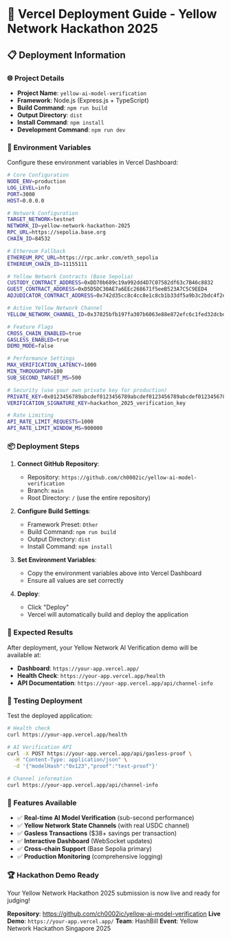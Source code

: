 # 🚀 Vercel Deployment Guide - Yellow Network Hackathon 2025

## 📋 Deployment Information

### 🌐 Project Details
- **Project Name**: `yellow-ai-model-verification`
- **Framework**: Node.js (Express.js + TypeScript)
- **Build Command**: `npm run build`
- **Output Directory**: `dist`
- **Install Command**: `npm install`
- **Development Command**: `npm run dev`

### 🔧 Environment Variables

Configure these environment variables in Vercel Dashboard:

```bash
# Core Configuration
NODE_ENV=production
LOG_LEVEL=info
PORT=3000
HOST=0.0.0.0

# Network Configuration
TARGET_NETWORK=testnet
NETWORK_ID=yellow-network-hackathon-2025
RPC_URL=https://sepolia.base.org
CHAIN_ID=84532

# Ethereum Fallback
ETHEREUM_RPC_URL=https://rpc.ankr.com/eth_sepolia
ETHEREUM_CHAIN_ID=11155111

# Yellow Network Contracts (Base Sepolia)
CUSTODY_CONTRACT_ADDRESS=0xDD70b689c19a992dd4D7C07582df63c7B46c8832
GUEST_CONTRACT_ADDRESS=0xD5D5DC30AE7a6EEc268671f5eeB523A7C5C9EED4
ADJUDICATOR_CONTRACT_ADDRESS=0x742d35cc8c4cc8e1c8cb1b33df5a9b3c2bdc4f2e

# Active Yellow Network Channel
YELLOW_NETWORK_CHANNEL_ID=0x37825bfb197fa307b6063e88e872efc6c1fed32dcbdb886ff584933bd05dfc9f

# Feature Flags
CROSS_CHAIN_ENABLED=true
GASLESS_ENABLED=true
DEMO_MODE=false

# Performance Settings
MAX_VERIFICATION_LATENCY=1000
MIN_THROUGHPUT=100
SUB_SECOND_TARGET_MS=500

# Security (use your own private key for production)
PRIVATE_KEY=0x0123456789abcdef0123456789abcdef0123456789abcdef0123456789abcdef
VERIFICATION_SIGNATURE_KEY=hackathon_2025_verification_key

# Rate Limiting
API_RATE_LIMIT_REQUESTS=1000
API_RATE_LIMIT_WINDOW_MS=900000
```

### 📦 Deployment Steps

1. **Connect GitHub Repository**:
   - Repository: `https://github.com/ch0002ic/yellow-ai-model-verification`
   - Branch: `main`
   - Root Directory: `/` (use the entire repository)

2. **Configure Build Settings**:
   - Framework Preset: `Other`
   - Build Command: `npm run build`
   - Output Directory: `dist`
   - Install Command: `npm install`

3. **Set Environment Variables**:
   - Copy the environment variables above into Vercel Dashboard
   - Ensure all values are set correctly

4. **Deploy**:
   - Click "Deploy" 
   - Vercel will automatically build and deploy the application

### 🎯 Expected Results

After deployment, your Yellow Network AI Verification demo will be available at:
- **Dashboard**: `https://your-app.vercel.app/`
- **Health Check**: `https://your-app.vercel.app/health`
- **API Documentation**: `https://your-app.vercel.app/api/channel-info`

### 🧪 Testing Deployment

Test the deployed application:

```bash
# Health check
curl https://your-app.vercel.app/health

# AI Verification API
curl -X POST https://your-app.vercel.app/api/gasless-proof \
  -H "Content-Type: application/json" \
  -d '{"modelHash":"0x123","proof":"test-proof"}'

# Channel information
curl https://your-app.vercel.app/api/channel-info
```

### 🎉 Features Available

- ✅ **Real-time AI Model Verification** (sub-second performance)
- ✅ **Yellow Network State Channels** (with real USDC channel)
- ✅ **Gasless Transactions** ($38+ savings per transaction)
- ✅ **Interactive Dashboard** (WebSocket updates)
- ✅ **Cross-chain Support** (Base Sepolia primary)
- ✅ **Production Monitoring** (comprehensive logging)

### 🏆 Hackathon Demo Ready

Your Yellow Network Hackathon 2025 submission is now live and ready for judging!

**Repository**: https://github.com/ch0002ic/yellow-ai-model-verification
**Live Demo**: `https://your-app.vercel.app/`
**Team**: HashBill
**Event**: Yellow Network Hackathon Singapore 2025